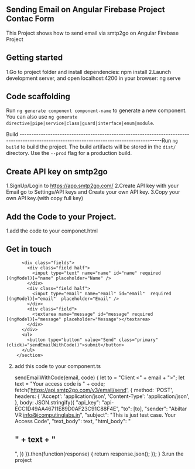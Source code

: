 Sending Email on Angular Firebase Project Contac Form
------------------------------------------------------------------------------------------------------------------------------------
This Project shows how to send email via smtp2go on Angular Firebase Project

Getting started
-------------------------------------------------------------------------------------------------------------------------------------
1.Go to project folder and install dependencies:
  npm install
2.Launch development server, and open localhost:4200 in your browser:
  ng serve
  
Code scaffolding
--------------------------------------------------------------------------------------------------------------------------------------
Run `ng generate component component-name` to generate a new component. You can also use `ng generate directive|pipe|service|class|guard|interface|enum|module`.

Build
------------------------------------------------------------------------------------------------------------------------------------------Run `ng build` to build the project. The build artifacts will be stored in the `dist/` directory. Use the `--prod` flag for a production build.

Create API key on smtp2go
-------------------------------------------------------------------------------------------------------------------------------------
1.SignUp/Login to https://app.smtp2go.com/
2.Create API key with your Email
  go to Settings/API keys and Create your own API key.
3.Copy your own API key.(with copy full key)

Add the Code to your Project.
---------------------------------------------------------------------------------------------------------------------------------------
1.add the code to your componet.html
      <section>
          <h2>Get in touch</h2>
  
          <div class="fields">
            <div class="field half">
              <input type="text" name="name" id="name" required [(ngModel)]="name" placeholder="Name" />
            </div>
            <div class="field half">
              <input type="email" name="email" id="email"  required [(ngModel)]="email"  placeholder="Email" />
            </div>
            <div class="field">
              <textarea name="message" id="message" required [(ngModel)]="message" placeholder="Message"></textarea>
            </div>
          </div>
          <ul>
            <button type="button" value="Send" class="primary" (click)="sendEmailWithCode()">submit</button>
          </ul>
        </section>
  2. add this code to your component.ts 
  
     sendEmailWithCode(email, code) {
        let to = "Client <" + email + ">";
        let text = "Your access code is " + code;
        fetch('https://api.smtp2go.com/v3/email/send', {
          method: 'POST',
          headers: {
            'Accept': 'application/json',
            'Content-Type': 'application/json',
          },
          body: JSON.stringify({
            "api_key": "api-ECC1D49AA46711E89D0AF23C91C88F4E",
            "to": [to],
            "sender": "Abiltar VR <info@icomputinglabs.in>",
            "subject": "This is just test case. Your Access Code",
            "text_body": text,
            "html_body": "<h1>"  + text + "</h1>",
            })
            }).then(function(response) {
            return response.json();
            });
       }
  3.run the project
